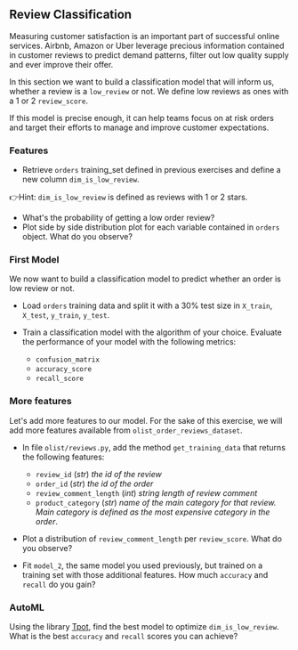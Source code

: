 ## Review Classification

Measuring customer satisfaction is an important part of successful online services. Airbnb, Amazon or Uber leverage precious information contained in customer reviews to predict demand patterns, filter out low quality supply and ever improve their offer.

In this section we want to build a classification model that will inform us, whether a review is a `low_review` or not. We define low reviews as ones with a 1 or 2 `review_score`.

If this model is precise enough, it can help teams focus on at risk orders and target their efforts to manage and improve customer expectations.

### Features

- Retrieve `orders` training_set defined in previous exercises and define a new column `dim_is_low_review`.

👉Hint: `dim_is_low_review` is defined as reviews with 1 or 2 stars.

- What's the probability of getting a low order review?
- Plot side by side distribution plot for each variable contained in `orders` object. What do you observe?

### First Model

We now want to build a classification model to predict whether an order is low review or not.

- Load `orders` training data and split it with a 30% test size in `X_train`, `X_test`, `y_train`, `y_test`.

- Train a classification model with the algorithm of your choice. Evaluate the performance of your model with the following metrics:

  - `confusion_matrix`
  - `accuracy_score`
  - `recall_score`

### More features

Let's add more features to our model. For the sake of this exercise, we will add more features available from `olist_order_reviews_dataset`.

- In file `olist/reviews.py`, add the method `get_training_data` that returns the following features:

    - `review_id` (_str_) _the id of the review_
    - `order_id` (_str_) _the id of the order_
    - `review_comment_length` (_int_) _string length of review comment_
    - `product_category` (_str_) _name of the main category for that review. Main category is defined as the most expensive category in the order_.

- Plot a distribution of `review_comment_length` per `review_score`. What do you observe?

- Fit `model_2`, the same model you used previously, but trained on a training set with those additional features. How much `accuracy` and `recall` do you gain?

### AutoML

Using the library [Tpot](http://epistasislab.github.io/tpot/), find the best model to optimize `dim_is_low_review`.
What is the best `accuracy` and `recall` scores you can achieve?
